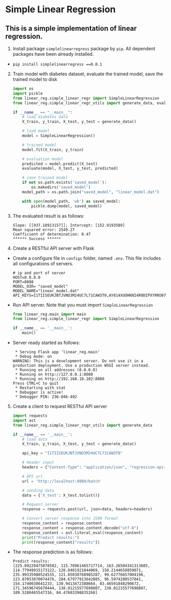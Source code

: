 # Simple Linear Regression
## This is a simple implementation of linear regression.
1. Install package `simplelinearregress` package by `pip`. All dependent packages have been already installed.
- `pip install simplelinearregress ==0.0.1 `
2. Train model with diabetes dataset, evaluate the trained model, save the trained model to disk
    ``` Python
    import os
    import pickle
    from linear_reg.simple_linear_regr import SimpleLinearRegression
    from linear_reg.simple_linear_regr_utils import generate_data, evaluate
    
    if __name__ == "__main__":
        # load diabetes data
        X_train, y_train, X_test, y_test = generate_data()
    
        # load model
        model = SimpleLinearRegression()
    
        # trained model
        model.fit(X_train, y_train)
    
        # evaluation model
        predicted = model.predict(X_test)
        evaluate(model, X_test, y_test, predicted)
    
        # save trained model
        if not os.path.exists('saved_model'):
            os.makedirs('saved_model')
        model_path = os.path.join("saved_model", "linear_model.dat")
    
        with open(model_path, 'wb') as saved_model:
            pickle.dump(model, saved_model)
    ```
3. The evaluated result is as follows:
    ````
    Slope: [[937.18913157]]; Intercept: [152.9193589]
    Mean squared error: 2549.27
    Coefficient of determination: 0.47
    ****** Success ******
    ````
4. Create a RESTful API server with Flask
- Create a configure file in `configs` folder, named `.env`. This file includes all configurations of servers.
    ````
    # ip and port of server
    HOST=0.0.0.0
    PORT=8080
    MODEL_DIR= "saved_model"
    MODEL_NAME="linear_model.dat"
    API_KEYS=I1TIISEUKJBTJVNO3M24UC7L71CAW3T0,AY814XUOHKNI4R0DIPXYRRO07L5EIQFX,REEOBZZ6FL03VDIAX6LR71RFNFIJYTJJ,FRY7XKAGFZG3WGNX9V4MK7A7O6T8VORK,AU39QYVZIKCUITCOYMZ6STUDC6R9GBKF
    ````
- Run API server. Note that you must import `SimpleLinearRegression`
    ```Python
    from linear_reg.main import main
    from linear_reg.simple_linear_regr import SimpleLinearRegression
    
    if __name__ == '__main__':
        main()
    ```
- Server ready started as follows:
    ````
     * Serving Flask app 'linear_reg.main'
     * Debug mode: on
    WARNING: This is a development server. Do not use it in a production deployment. Use a production WSGI server instead.
     * Running on all addresses (0.0.0.0)
     * Running on http://127.0.0.1:8080
     * Running on http://192.168.10.102:8080
    Press CTRL+C to quit
     * Restarting with stat
     * Debugger is active!
     * Debugger PIN: 236-046-492
    ````
5. Create a client to request RESTful API server
    ```python
    import requests
    import ast
    from linear_reg.simple_linear_regr_utils import generate_data
    
    if __name__ == '__main__':
        # load data
        X_train, y_train, X_test, y_test = generate_data()
    
        api_key = "I1TIISEUKJBTJVNO3M24UC7L71CAW3T0"
    
        # Header input
        headers = {"Content-Type": "application/json", "regression-api-key": api_key}
    
        # API url
        url = 'http://localhost:8080/batch'
    
        # sending data
        data = {'X_test': X_test.tolist()}
    
        # Request server
        response = requests.post(url, json=data, headers=headers)
    
        # Convert server response into JSON format
        response_content = response.content
        response_content = response.content.decode("utf-8")
        response_content = ast.literal_eval(response_content)
        print("Predict results:")
        print(response_content["results"])
    ```
- The response prediction is as follows:
    ```
    Predict results:
    [225.89220475078582, 115.78961465717714, 163.26504341313685, 114.77949915173122, 120.8401921844069, 158.2144658859071, 235.99335980524535, 121.85030768985287, 99.62776657004196, 123.87053870074476, 204.67977913642085, 96.5974200537041, 154.1740038641233, 130.9413472388664, 83.46591848290672, 171.34596745670444, 138.01215577698807, 138.01215577698807, 189.5280465547316, 84.47603398835268]
    ```